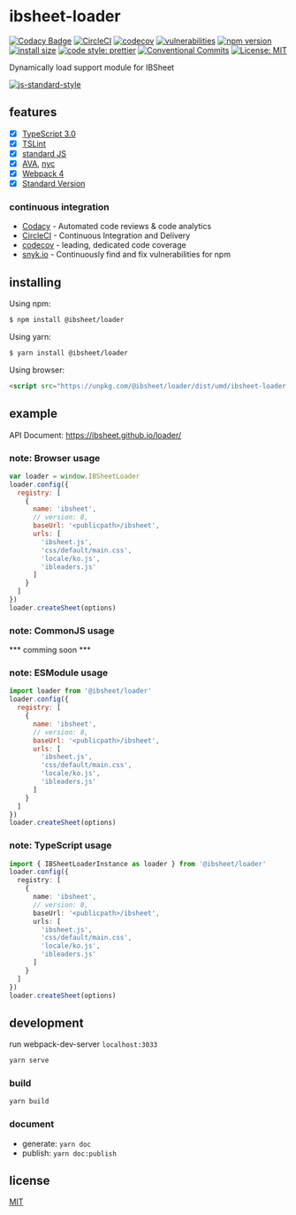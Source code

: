 # ibsheet-loader

[![Codacy Badge](https://api.codacy.com/project/badge/Grade/271223b5e7944ad4bc78cbed119924b5)](https://www.codacy.com/manual/ibsheet/loader?utm_source=github.com&amp;utm_medium=referral&amp;utm_content=ibsheet/loader&amp;utm_campaign=Badge_Grade)
[![CircleCI](https://circleci.com/gh/ibsheet/loader.svg?style=svg)](https://circleci.com/gh/ibsheet/loader)
[![codecov](https://codecov.io/gh/ibsheet/loader/branch/master/graph/badge.svg)](https://codecov.io/gh/ibsheet/loader)
[![vulnerabilities](https://snyk.io/test/github/ibsheet/loader/badge.svg)](https://snyk.io/test/github/ibsheet/loader)
[![npm version](https://badge.fury.io/js/%40ibsheet%2Floader.svg)](https://badge.fury.io/js/%40ibsheet%2Floader)
[![install size](https://packagephobia.now.sh/badge?p=@ibsheet/loader)](https://packagephobia.now.sh/result?p=@ibsheet/loader)
[![code style: prettier](https://img.shields.io/badge/code_style-prettier-ff69b4.svg)](https://github.com/prettier/prettier)
[![Conventional Commits](https://img.shields.io/badge/Conventional%20Commits-1.0.0-yellow.svg)](https://conventionalcommits.org)
[![License: MIT](https://img.shields.io/badge/License-MIT-yellow.svg)](https://opensource.org/licenses/MIT)

Dynamically load support module for IBSheet

[![js-standard-style](https://cdn.rawgit.com/standard/standard/master/badge.svg)](http://standardjs.com)

## features

* [x] [TypeScript 3.0](https://www.typescriptlang.org/docs/handbook/release-notes/typescript-3-0.html)
* [x] [TSLint](https://palantir.github.io/tslint/)
* [x] [standard JS](https://standardjs.com/)
* [x] [AVA](https://github.com/avajs/ava), [nyc](https://github.com/istanbuljs/nyc)
* [x] [Webpack 4](https://webpack.js.org/)
* [x] [Standard Version](https://github.com/conventional-changelog/standard-version)

### continuous integration

* [Codacy](https://www.codacy.com) - Automated code reviews & code analytics
* [CircleCI](https://circleci.com) - Continuous Integration and Delivery
* [codecov](https://codecov.io) - leading, dedicated code coverage
* [snyk.io](https://snyk.io) - Continuously find and fix vulnerabilities for npm

## installing

Using npm:
```sh
$ npm install @ibsheet/loader
```

Using yarn:
```sh
$ yarn install @ibsheet/loader
```

Using browser:
```html
<script src="https://unpkg.com/@ibsheet/loader/dist/umd/ibsheet-loader.min.js">
```

## example

API Document: <https://ibsheet.github.io/loader/>

### note: Browser usage

```js
var loader = window.IBSheetLoader
loader.config({
  registry: [
    {
      name: 'ibsheet',
      // version: 8,
      baseUrl: '<publicpath>/ibsheet',
      urls: [
        'ibsheet.js',
        'css/default/main.css',
        'locale/ko.js',
        'ibleaders.js'
      ]
    }
  ]
})
loader.createSheet(options)
```

### note: CommonJS usage

*** comming soon ***

### note: ESModule usage

```js
import loader from '@ibsheet/loader'
loader.config({
  registry: [
    {
      name: 'ibsheet',
      // version: 8,
      baseUrl: '<publicpath>/ibsheet',
      urls: [
        'ibsheet.js',
        'css/default/main.css',
        'locale/ko.js',
        'ibleaders.js'
      ]
    }
  ]
})
loader.createSheet(options)
```

### note: TypeScript usage

```ts
import { IBSheetLoaderInstance as loader } from '@ibsheet/loader'
loader.config({
  registry: [
    {
      name: 'ibsheet',
      // version: 8,
      baseUrl: '<publicpath>/ibsheet',
      urls: [
        'ibsheet.js',
        'css/default/main.css',
        'locale/ko.js',
        'ibleaders.js'
      ]
    }
  ]
})
loader.createSheet(options)
```

## development

run webpack-dev-server `localhost:3033` 

```sh
yarn serve
```

### build

```sh
yarn build
```

### document

* generate: `yarn doc`
* publish: `yarn doc:publish`

## license

[MIT](./LICENSE)

